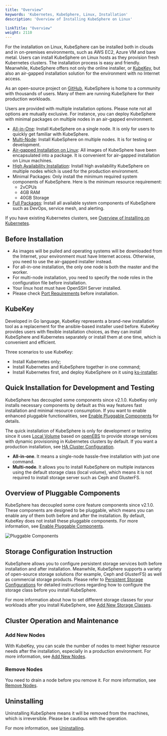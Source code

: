 ```yaml
---
title: "Overview"
keywords: 'Kubernetes, KubeSphere, Linux, Installation'
description: 'Overview of Installing KubeSphere on Linux'

linkTitle: "Overview"
weight: 2110
---
```


For the installation on Linux, KubeSphere can be installed both in clouds and in on-premises environments, such as AWS EC2, Azure VM and bare metal. Users can install KubeSphere on Linux hosts as they provision fresh Kubernetes clusters. The installation process is easy and friendly. Meanwhile, KubeSphere offers not only the online installer, or [KubeKey](https://github.com/kubesphere/kubekey), but also an air-gapped installation solution for the environment with no Internet access.

As an open-source project on [GitHub](https://github.com/kubesphere), KubeSphere is home to a community with thousands of users. Many of them are running KubeSphere for their production workloads.

Users are provided with multiple installation options. Please note not all options are mutually exclusive. For instance, you can deploy KubeSphere with minimal packages on multiple nodes in an air-gapped environment.

- [All-in-One](../../../quick-start/all-in-one-on-linux/): Install KubeSphere on a single node. It is only for users to quickly get familiar with KubeSphere.
- [Multi-Node](../multioverview/): Install KubeSphere on multiple nodes. It is for testing or development.
- [Air-gapped Installation on Linux](../air-gapped-installation): All images of KubeSphere have been encapsulated into a package. It is convenient for air-gapped installation on Linux machines.
- [High Availability Installation](../ha-configuration/): Install high availability KubeSphere on multiple nodes which is used for the production environment.
- Minimal Packages: Only install the minimum required system components of KubeSphere. Here is the minimum resource requirement:
  - 2vCPUs
  - 4GB RAM
  - 40GB Storage
- [Full Packages](../../../pluggable-components/): Install all available system components of KubeSphere such as DevOps, service mesh, and alerting.

If you have existing Kubernetes clusters, see [Overview of Installing on Kubernetes](../../../installing-on-kubernetes/introduction/overview/).

## Before Installation

- As images will be pulled and operating systems will be downloaded from the Internet, your environment must have Internet access. Otherwise, you need to use the air-gapped installer instead.
- For all-in-one installation, the only one node is both the master and the worker.
- For multi-node installation, you need to specify the node roles in the configuration file before installation.
- Your linux host must have OpenSSH Server installed.
- Please check [Port Requirements](../port-firewall) before installation.

## KubeKey

Developed in Go language, KubeKey represents a brand-new installation tool as a replacement for the ansible-based installer used before. KubeKey provides users with flexible installation choices, as they can install KubeSphere and Kubernetes separately or install them at one time, which is convenient and efficient.

Three scenarios to use KubeKey:

- Install Kubernetes only;
- Install Kubernetes and KubeSphere together in one command;
- Install Kubernetes first, and deploy KubeSphere on it using [ks-installer](https://github.com/kubesphere/ks-installer).

## Quick Installation for Development and Testing

KubeSphere has decoupled some components since v2.1.0. KubeKey only installs necessary components by default as this way features fast installation and minimal resource consumption. If you want to enable enhanced pluggable functionalities, see [Enable Pluggable Components](../../../pluggable-components/) for details.

The quick installation of KubeSphere is only for development or testing since it uses [Local Volume](https://kubernetes.io/docs/concepts/storage/volumes/#local) based on [openEBS](https://openebs.io/) to provide storage services with dynamic provisioning in Kubernetes clusters by default. If you want a production installation, see [HA Cluster Configuration](../ha-configuration/).

- **All-in-one**. It means a single-node hassle-free installation with just one command.
- **Multi-node**. It allows you to install KubeSphere on multiple instances using the default storage class (local volume), which means it is not required to install storage server such as Ceph and GlusterFS.

## Overview of Pluggable Components

KubeSphere has decoupled some core feature components since v2.1.0. These components are designed to be pluggable, which means you can enable any of them both before and after the installation. By default, KubeKey does not install these pluggable components. For more information, see [Enable Pluggable Components](../../../pluggable-components/).

![Pluggable Components](https://pek3b.qingstor.com/kubesphere-docs/png/20191207140846.png)

## Storage Configuration Instruction

KubeSphere allows you to configure persistent storage services both before installation and after installation. Meanwhile, KubeSphere supports a variety of open-source storage solutions (for example, Ceph and GlusterFS) as well as commercial storage products. Please refer to [Persistent Storage Configurations](../storage-configuration) for detailed instructions regarding how to configure the storage class before you install KubeSphere.

For more information about how to set different storage classes for your workloads after you install KubeSphere, see [Add New Storage Classes](../../../cluster-administration/persistent-volume-and-storage-class/).

## Cluster Operation and Maintenance

### Add New Nodes

With KubeKey, you can scale the number of nodes to meet higher resource needs after the installation, especially in a production environment. For more information, see [Add New Nodes](../../../installing-on-linux/cluster-operation/add-new-nodes/).

### Remove Nodes

You need to drain a node before you remove it. For more information, see [Remove Nodes](../../../installing-on-linux/cluster-operation/remove-nodes/).

## Uninstalling

Uninstalling KubeSphere means it will be removed from the machines, which is irreversible. Please be cautious with the operation.

For more information, see [Uninstalling](../../../installing-on-linux/uninstalling/uninstalling-kubesphere-and-kubernetes/).
